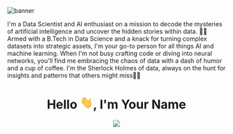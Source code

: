 ![banner](https://github.com/Yashashree1111/Yashashree1111/assets/106982749/82ef0ee0-2fa2-430d-b52b-620aa320b113)


I'm a Data Scientist and AI enthusiast on a mission to decode the mysteries of artificial intelligence and uncover the hidden stories within data. 🤖💡 Armed with a B.Tech in Data Science and a knack for turning complex datasets into strategic assets, I'm your go-to person for all things AI and machine learning. When I'm not busy crafting code or diving into neural networks, you'll find me embracing the chaos of data with a dash of humor and a cup of coffee. I'm the Sherlock Holmes of data, always on the hunt for insights and patterns that others might miss🚀✨

<h1 align="center">Hello <img src="https://raw.githubusercontent.com/ABSphreak/ABSphreak/master/gifs/Hi.gif" width="30px" height="30px">, I'm Your Name</h1>
<div align="center">
    <img src="https://readme-typing-svg.herokuapp.com?font=Fira+Code&pause=1000&color=54A6FF&center=true&vCenter=true&width=435&lines=Software+QA+Engineer;Test+Automation+Specialist;Always+Learning+New+Things" />
</div>
